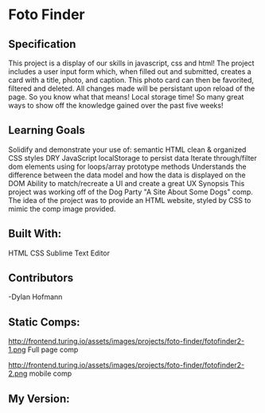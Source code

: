 # Foto Finder
## Specification
This project is a display of our skills in javascript, css and html! The project includes a user input form which, when filled out and submitted, creates a card with a title, photo, and caption.  This photo card can then be favorited, filtered and deleted.  All changes made will be persistant upon reload of the page. So you know what that means! Local storage time!  So many great ways to show off the knowledge gained over the past five weeks!

## Learning Goals
Solidify and demonstrate your use of:
semantic HTML
clean & organized CSS styles
DRY JavaScript
localStorage to persist data
Iterate through/filter dom elements using for loops/array prototype methods
Understands the difference between the data model and how the data is displayed on the DOM
Ability to match/recreate a UI and create a great UX
Synopsis
This project was working off of the Dog Party "A Site About Some Dogs" comp. The idea of the project was to provide an HTML website, styled by CSS to mimic the comp image provided.

## Built With:
HTML
CSS
Sublime Text Editor

## Contributors
-Dylan Hofmann

## Static Comps:
http://frontend.turing.io/assets/images/projects/foto-finder/fotofinder2-1.png
Full page comp

http://frontend.turing.io/assets/images/projects/foto-finder/fotofinder2-2.png
mobile comp

## My Version:
